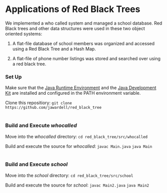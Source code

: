 # Applications of  Red Black Trees

We implemented a who called system and managed a school database. Red Black trees and other data structures were used in these two object oriented systems:

1. A flat-file database of school members was organized and accessed using a Red Black Tree and a Hash Map. 

2. A flat-file of phone number listings was stored and searched over using a red black tree. 



### Set Up
Make sure that the [Java Runtime Environment](https://java.com/en/ "Java Runtime Environment") and the [Java Development Kit](http://www.oracle.com/technetwork/java/javase/downloads/jdk8-downloads-2133151.html "Java Development Kit") are installed and configured in the PATH environment variable. 

Clone this repositiory: 
`git clone https://github.com/jawardell/red_black_tree`<br><br>

### Build and Execute *whocalled*

Move into the *whocalled* directory: 
`cd red_black_tree/src/whocalled`

Build and execute the source for *whocalled*: 
`javac Main.java`
`java Main`
<br><br>
### Build and Execute *school*

Move into the *school* directory: 
`cd red_black_tree/src/school`

Build and execute the source for *school*: 
`javac Main2.java`
`java Main2`
